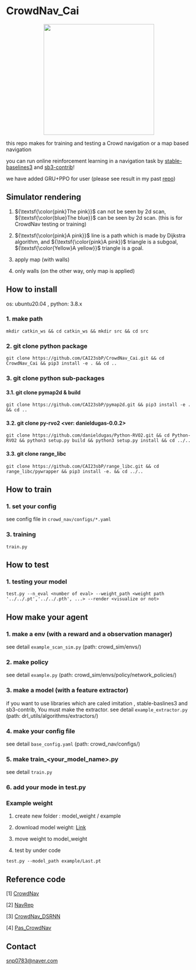 # CrowdNav_Cai

<p align="center">
<img src="https://github.com/user-attachments/assets/5d496075-1428-4652-bc0f-934f8072cac1"  width="300" height="300"/>
</p>
this repo makes for training and testing a Crowd navigation or a map based navigation

you can run online reinforcement learning in a navigation task by [stable-baselines3](https://github.com/DLR-RM/stable-baselines3) and [sb3-contrib](https://github.com/Stable-Baselines-Team/stable-baselines3-contrib)!

we have added GRU+PPO for user (please see result in my past [repo](https://github.com/CAI23sbP/GRU_AC))

## Simulator rendering

1. ${\textsf{\color{pink}The pink}}$ can not be seen by 2d scan, ${\textsf{\color{blue}The blue}}$ can be seen by 2d scan. (this is for CrowdNav testing or training)

2. ${\textsf{\color{pink}A pink}}$ line is a path which is made by Dijkstra algorithm, and ${\textsf{\color{pink}A pink}}$  triangle is a subgoal, ${\textsf{\color{Yellow}A yellow}}$ triangle is a goal.

3. apply map (with walls)

4. only walls (on the other way, only map is applied)


## How to install 

os: ubuntu20.04 , python: 3.8.x


### 1. make path 

```
mkdir catkin_ws && cd catkin_ws && mkdir src && cd src
```

### 2. git clone python package

```
git clone https://github.com/CAI23sbP/CrowdNav_Cai.git && cd CrowdNav_Cai && pip3 install -e . && cd .. 
```

### 3. git clone python sub-packages

#### 3.1. git clone pymap2d & build

```
git clone https://github.com/CAI23sbP/pymap2d.git && pip3 install -e . && cd ..
```

#### 3.2. git clone py-rvo2 <ver: danieldugas-0.0.2> 

```
git clone https://github.com/danieldugas/Python-RVO2.git && cd Python-RVO2 && python3 setup.py build && python3 setup.py install && cd ../..
```

#### 3.3. git clone range_libc

```
git clone https://github.com/CAI23sbP/range_libc.git && cd range_libc/pywrapper && pip3 install -e. && cd ../..
```


## How to train

### 1. set your config

see config file in ``` crowd_nav/configs/*.yaml ```

### 3. training 


```
train.py 
```


## How to test

### 1. testing your model


```
test.py --n_eval <number of eval> --weight_path <weight path '../../.pt','../../.pth', ...> --render <visualize or not> 
```


## How make your agent

### 1. make a env (with a reward and a observation manager)

see detail ```example_scan_sim.py``` (path: crowd_sim/envs/)

### 2. make policy

see detail ```example.py``` (path: crowd_sim/envs/policy/network_policies/)

### 3. make a model (with a feature extractor)

if you want to use libraries which are caled imitation , stable-baslines3 and sb3-contrib, You must make the extractor. 
see detail ```example_extractor.py``` (path: drl_utils/algorithms/extractors/)

### 4. make your config file

see detail ```base_config.yaml``` (path: crowd_nav/configs/)

### 5. make train_<your_model_name>.py

see detail ```train.py```

### 6. add your mode in test.py


### Example weight ##

1. create new folder : model_weight / example

2. download model weight: [Link](https://drive.google.com/file/d/1MwlLwJjmVhf7JkuYeE6M73yjsvNvNKse/view)

3. move weight to model_weight

4. test by under code

``` test.py --model_path example/Last.pt ```



## Reference code
[1] [CrowdNav](https://github.com/vita-epfl/CrowdNav)

[2] [NavRep](https://github.com/ethz-asl/navrep)

[3] [CrowdNav_DSRNN](https://github.com/Shuijing725/CrowdNav_DSRNN)

[4] [Pas_CrowdNav](https://github.com/yejimun/PaS_CrowdNav)


## Contact ## 

snp0783@naver.com

